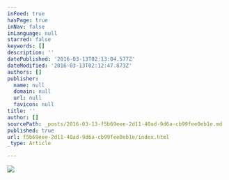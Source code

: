 ```yaml
---
inFeed: true
hasPage: true
inNav: false
inLanguage: null
starred: false
keywords: []
description: ''
datePublished: '2016-03-13T02:13:04.577Z'
dateModified: '2016-03-13T02:12:47.873Z'
authors: []
publisher:
  name: null
  domain: null
  url: null
  favicon: null
title: ''
author: []
sourcePath: _posts/2016-03-13-f5b69eee-2d11-40ad-9d6a-cb99fee0eb1e.md
published: true
url: f5b69eee-2d11-40ad-9d6a-cb99fee0eb1e/index.html
_type: Article

---
```

![](https://the-grid-user-content.s3-us-west-2.amazonaws.com/7b6e33a2-1800-43cb-be54-0f8c05cbc326.jpg)